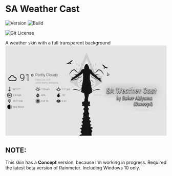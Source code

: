 # SA Weather Cast

![Version](https://img.shields.io/static/v1?label=Version&message=0.3.3-alpha&color=4169e1&style=for-the-badge&link=https://github.com/SaberAkiyama/SAWeatherCast/releases/tag/v0.3.3-alpha) ![Build](https://img.shields.io/static/v1?label=Build&message=Concept&color=e14169&style=for-the-badge&link=https://github.com/SaberAkiyama/SAWeatherCast/blob/concept/README.md)

 ![Git License](https://img.shields.io/static/v1?label=LICENSE&message=CC0-1.0&color=e1b941&style=for-the-badge&link=https://github.com/SaberAkiyama/SAWeatherCast/raw/master/LICENSE)



A weather skin with a full transparent background
![SA Weather Cast](https://github.com/SaberAkiyama/SAWeatherCast/blob/master/GitHub_Resources/Weather%20Cast(UpResNet10)(scale)(1920x1080).png)

## NOTE:
This skin has a **Concept** version, because I'm working in progress. Required the latest beta version of Rainmeter. Including Windows 10 only.
